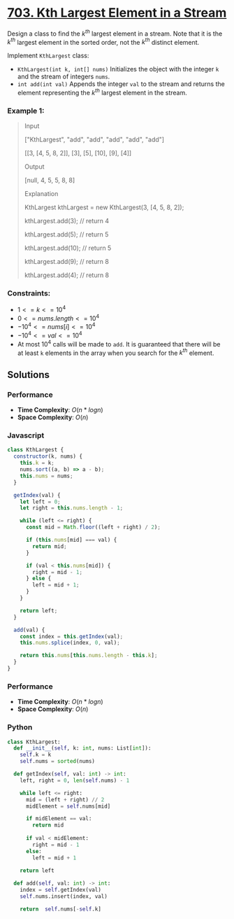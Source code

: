 # [703. Kth Largest Element in a Stream](https://leetcode.com/problems/kth-largest-element-in-a-stream/description/)

Design a class to find the $k^{th}$ largest element in a stream. Note that it is the $k^{th}$ largest element in the sorted order, not the $k^{th}$ distinct element.

Implement `KthLargest` class:
- `KthLargest(int k, int[] nums)` Initializes the object with the integer `k` and the stream of integers `nums`.
- `int add(int val)` Appends the integer `val` to the stream and returns the element representing the $k^{th}$ largest element in the stream.
 

### Example 1:
> Input
>
> ["KthLargest", "add", "add", "add", "add", "add"]
>
> [[3, [4, 5, 8, 2]], [3], [5], [10], [9], [4]]
>
> Output
>
> [null, 4, 5, 5, 8, 8]
>
> Explanation
>
> KthLargest kthLargest = new KthLargest(3, [4, 5, 8, 2]);
>
> kthLargest.add(3);   // return 4
>
> kthLargest.add(5);   // return 5
>
> kthLargest.add(10);  // return 5
>
> kthLargest.add(9);   // return 8
>
> kthLargest.add(4);   // return 8
 

### Constraints:
- $1 <= k <= 10^{4}$
- $0 <= nums.length <= 10^{4}$
- $-10^{4} <= nums[i] <= 10^{4}$
- $-10^{4} <= val <= 10^{4}$
- At most $10^{4}$ calls will be made to `add`.
It is guaranteed that there will be at least `k` elements in the array when you search for the $k^{th}$ element.


## Solutions

### Performance

- **Time Complexity**: $O(n * log n)$
- **Space Complexity**: $O(n)$

### Javascript
```javascript
class KthLargest {
  constructor(k, nums) {
    this.k = k;
    nums.sort((a, b) => a - b);
    this.nums = nums;
  }

  getIndex(val) {
    let left = 0;
    let right = this.nums.length - 1;

    while (left <= right) {
      const mid = Math.floor((left + right) / 2);

      if (this.nums[mid] === val) {
        return mid;
      }

      if (val < this.nums[mid]) {
        right = mid - 1;
      } else {
        left = mid + 1;
      }
    }

    return left;
  }

  add(val) {
    const index = this.getIndex(val);
    this.nums.splice(index, 0, val);

    return this.nums[this.nums.length - this.k];
  }
}
```

### Performance

- **Time Complexity**: $O(n * log n)$
- **Space Complexity**: $O(n)$

### Python
```python
class KthLargest:
  def __init__(self, k: int, nums: List[int]):
    self.k = k
    self.nums = sorted(nums)

  def getIndex(self, val: int) -> int:
    left, right = 0, len(self.nums) - 1

    while left <= right:
      mid = (left + right) // 2
      midElement = self.nums[mid]

      if midElement == val:
        return mid
      
      if val < midElement:
        right = mid - 1
      else:
        left = mid + 1
    
    return left

  def add(self, val: int) -> int:
    index = self.getIndex(val)
    self.nums.insert(index, val)

    return  self.nums[-self.k]
```